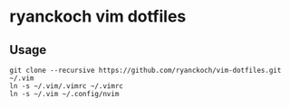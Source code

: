 # ryanckoch vim dotfiles

## Usage
```
git clone --recursive https://github.com/ryanckoch/vim-dotfiles.git ~/.vim
ln -s ~/.vim/.vimrc ~/.vimrc
ln -s ~/.vim ~/.config/nvim
```

